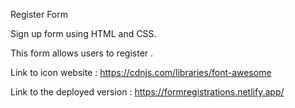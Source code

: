 Register Form

 Sign up form using HTML and CSS.

This form allows users to register .

Link to icon website : https://cdnjs.com/libraries/font-awesome

Link to the deployed version : https://formregistrations.netlify.app/